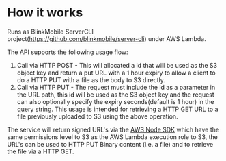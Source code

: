 # How it works

Runs as  BlinkMobile ServerCLI project(https://github.com/blinkmobile/server-cli) under AWS Lambda.

The API supports the following usage flow:
1. Call via HTTP POST - This will allocated a id that will be used as the S3 object key and return a put URL with a 1 hour expiry to allow a client to do a HTTP PUT with a file as the body to S3 directly.
1. Call via HTTP PUT - The request must include the id as a parameter in the URL path, this id will be used as the S3 object key and the request can also optionally specify the expiry seconds(default is 1 hour) in the query string. This usage is intended for retrieving a HTTP GET URL to a file previously uploaded to S3 using the above operation.

The service will return signed URL's via the [AWS Node SDK](http://docs.aws.amazon.com/AWSJavaScriptSDK/latest/AWS/S3.html#getSignedUrl-property) which have the same permissions level to S3 as the AWS Lambda execution role to S3, the URL's can be used to HTTP PUT Binary content (i.e. a file) and to retrieve the file via a HTTP GET.
